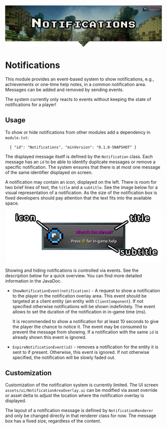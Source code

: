 <p align="center">
<img src="./docs/banner.png" alt="Notifications"/>
</p>

# Notifications

This module provides an event-based system to show notifications, e.g., achievements or one-time help notes, in a common
notification area. Messages can be added and removed by sending events.

The system currently only reacts to events without keeping the state of notifications for a player!

## Usage

To show or hide notifications from other modules add a dependency in `module.txt`:

```json5
  { "id": "Notifications", "minVersion": "0.1.0-SNAPSHOT" }
```

The displayed message itself is defined by the `Notification` class. Each message has an `id` to be able to identify 
duplicate messages or remove a specific notification. The system ensures that there is at most one message of the same 
identifier displayed on screen.

A notification may contain an _icon_, displayed on the left. There is room for two brief lines of text, the `title` and
a `subtitle`. See the image below for a visual representation of a notification. As the size of the notification box is
fixed developers should pay attention that the text fits into the available space.

![Notification Overlay](docs/notification.jpg)

Showing and hiding notifications is controlled via events. See the description below for a quick overview. You can find
more detailed information in the JavaDoc.

- `ShowNotificationEvent(notification)` - A request to show a notification to the player in the notification overlay area.
    This event should be targeted at a client entity (an entity with `ClientComponent`). If not specified otherwise 
    notifications will be shown indefinitely. The event allows to set the duration of the notification in in-game
    time (ms).
    
    It is recommended to show a notification for at least 10 seconds to give the player the chance to notice it. The 
    event may be consumed to prevent the message from showing. If a notification with the same `id` is already shown 
    this event is ignored.
- `ExpireNotificationEvent(id)` - removes a notification for the entity it is sent to if present. Otherwise, this event
    is ignored. If not otherwise specified, the notification will be slowly faded out.

## Customization

Customization of the notification system is currently limited. The UI screen `assets/ui/NotificationAreaOverlay.ui` can
be modified via asset override or asset delta to adjust the location where the notification overlay is displayed.

The layout of a notification message is defined by `NotificationRenderer` and only be changed directly in that renderer
class for now. The message box has a fixed size, regardless of the content.
